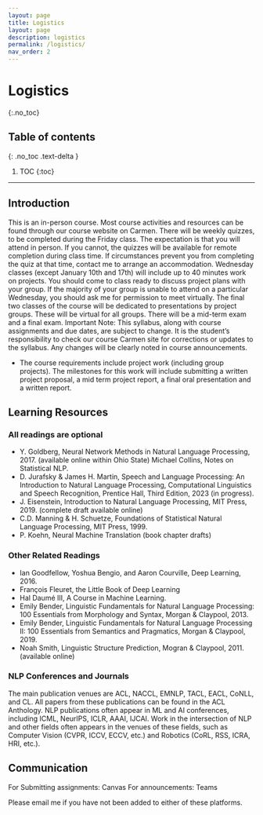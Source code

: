 ```yaml
---
layout: page
title: Logistics
layout: page
description: logistics
permalink: /logistics/
nav_order: 2
---
```


# Logistics
{:.no_toc}

## Table of contents
{: .no_toc .text-delta }

1. TOC
{:toc}

---

## Introduction

This is an in-person course. Most course activities and resources can be found through our
course website on Carmen.
There will be weekly quizzes, to be completed during the Friday class. The expectation is that
you will attend in person. If you cannot, the quizzes will be available for remote completion
during class time. If circumstances prevent you from completing the quiz at that time, contact
me to arrange an accommodation.
Wednesday classes (except January 10th and 17th) will include up to 40 minutes work on
projects. You should come to class ready to discuss project plans with your group. If the majority
of your group is unable to attend on a particular Wednesday, you should ask me for permission
to meet virtually.
The final two classes of the course will be dedicated to presentations by project groups. These
will be virtual for all groups.
There will be a mid-term exam and a final exam.
Important Note: This syllabus, along with course assignments and due dates, are subject to
change. It is the student’s responsibility to check our course Carmen site for corrections or
updates to the syllabus. Any changes will be clearly noted in course announcements.

* The course requirements include project work (including group projects). The milestones for this work will include submitting a written project proposal, a mid term project report, a final oral presentation and a written report.


## Learning Resources

### All readings are optional

* Y. Goldberg, Neural Network Methods in Natural Language Processing, 2017. (available online within Ohio State)
Michael Collins, Notes on Statistical NLP.
* D. Jurafsky & James H. Martin, Speech and Language Processing: An Introduction to Natural Language Processing, Computational Linguistics and Speech Recognition, Prentice Hall, Third Edition, 2023 (in progress).
* J. Eisenstein, Introduction to Natural Language Processing, MIT Press, 2019. (complete draft available online)
* C.D. Manning & H. Schuetze, Foundations of Statistical Natural Language Processing, MIT Press, 1999.
* P. Koehn, Neural Machine Translation (book chapter drafts)

### Other Related Readings
* Ian Goodfellow, Yoshua Bengio, and Aaron Courville, Deep Learning, 2016.
* François Fleuret, the Little Book of Deep Learning
* Hal Daumé III, A Course in Machine Learning.
* Emily Bender, Linguistic Fundamentals for Natural Language Processing: 100 Essentials from Morphology and Syntax, Morgan & Claypool, 2013.
* Emily Bender, Linguistic Fundamentals for Natural Language Processing II: 100 Essentials from Semantics and Pragmatics, Morgan & Claypool, 2019.
* Noah Smith, Linguistic Structure Prediction, Mogran & Claypool, 2011. (available online)

### NLP Conferences and Journals
The main publication venues are ACL, NACCL, EMNLP, TACL, EACL, CoNLL, and CL. All papers from these publications can be found in the ACL Anthology. NLP publications often appear in ML and AI conferences, including ICML, NeurIPS, ICLR, AAAI, IJCAI. Work in the intersection of NLP and other fields often appears in the venues of these fields, such as Computer Vision (CVPR, ICCV, ECCV, etc.) and Robotics (CoRL, RSS, ICRA, HRI, etc.).


## Communication

For Submitting assignments: Canvas
For announcements: Teams

Please email me if you have not been added to either of these platforms. 